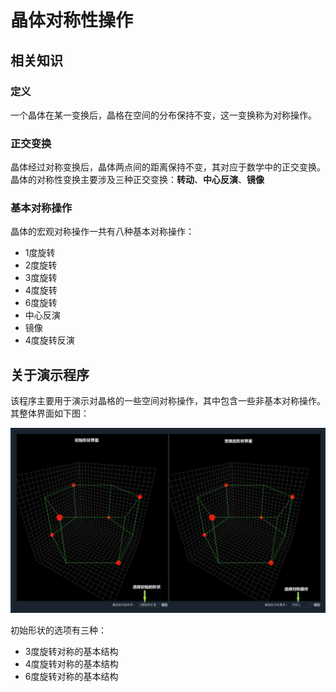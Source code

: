 # 晶体对称性操作

## 相关知识

### 定义

一个晶体在某一变换后，晶格在空间的分布保持不变，这一变换称为对称操作。

### 正交变换

晶体经过对称变换后，晶体两点间的距离保持不变，其对应于数学中的正交变换。晶体的对称性变换主要涉及三种正交变换：**转动**、**中心反演**、**镜像**

### 基本对称操作

晶体的宏观对称操作一共有八种基本对称操作：

* 1度旋转
* 2度旋转
* 3度旋转
* 4度旋转
* 6度旋转
* 中心反演
* 镜像
* 4度旋转反演

## 关于演示程序

该程序主要用于演示对晶格的一些空间对称操作，其中包含一些非基本对称操作。其整体界面如下图：

![alt](src/apperance.jpg)

初始形状的选项有三种：

* 3度旋转对称的基本结构
* 4度旋转对称的基本结构
* 6度旋转对称的基本结构

